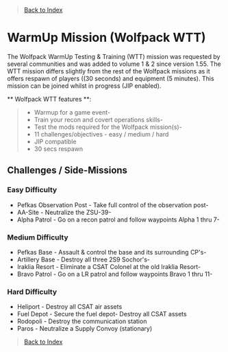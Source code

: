 > [Back to Index](https://github.com/whiztler/Wolfpack/blob/master/Readme.md)

# WarmUp Mission (Wolfpack WTT)

The Wolfpack WarmUp Testing & Training (WTT) mission was requested by several communities and was added to volume 1 & 2 since version 1.55. The WTT mission differs slightly from the rest of the Wolfpack missions as it offers respawn of players ((30 seconds) and equipment (5 minutes). This mission can be joined whilst in progress (JIP enabled).

** Wolfpack WTT features **: 
> - Warmup for a game event- 
> - Train your recon and covert operations skills- 
> - Test the mods required for the Wolfpack mission(s)- 
> - 11 challenges/objectives - easy / medium / hard 
> - JIP compatible 
> - 30 secs respawn

## Challenges / Side-Missions 

### Easy Difficulty 

- Pefkas Observation Post - Take full control of the 
observation post- 
- AA-Site - Neutralize the ZSU-39- 
- Alpha Patrol - Go on a recon patrol and follow waypoints Alpha 1 thru 7- 


### Medium Difficulty 

- Pefkas Base - Assault & control the base and its surrounding CP's- 
- Artillery Base - Destroy all three 2S9 Sochor's- 
- Iraklia Resort - Eliminate a CSAT Colonel at the old Iraklia Resort- 
- Bravo Patrol - Go on a LR patrol and follow waypoints Bravo 1 thru 11- 


### Hard Difficulty 

- Heliport - Destroy all CSAT air assets 
- Fuel Depot - Secure the fuel depot- Destroy all CSAT assets 
- Rodopoli - Destroy the communication station 
- Paros - Neutralize a Supply Convoy (stationary)

> [Back to Index](https://github.com/whiztler/Wolfpack/blob/master/Readme.md)
